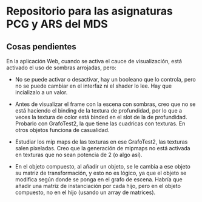 # Repositorio para las asignaturas PCG y ARS del MDS

## Cosas pendientes 

En la aplicación Web, cuando se activa el cauce de visualización, está activado el uso de sombras arrojadas, pero:

  - No se puede activar o desactivar, hay un booleano que lo controla, pero no se puede cambiar en el interfaz ni el shader lo lee. Hay que incializalo a un valor.
  - Antes de visualizar el frame con la escena con sombras, creo que no se está haciendo el binding de la textura de profundidad, por lo que a veces la textura de color está binded en el slot de la de profundidad. Probarlo con GrafoTest2, la que tiene las cuadricas con texturas. En otros objetos funciona de casualidad.
  - Estudiar los mip maps de las texturas en ese GrafoTest2, las texturas salen pixeladas. Creo que la generación de mipmaps no está activada en texturas que no sean potencia de 2 (o algo así).

  - En el objeto compuesto, al añadir un objeto, se le cambia a ese objeto su matriz de transformación, y esto no es lógico, ya que el objeto se modifica según donde se ponga en el grafo de escena. Habría que añadir una matriz de instanciación por cada hijo, pero en el objeto compuesto, no en el hijo (usando un array de matrices).
